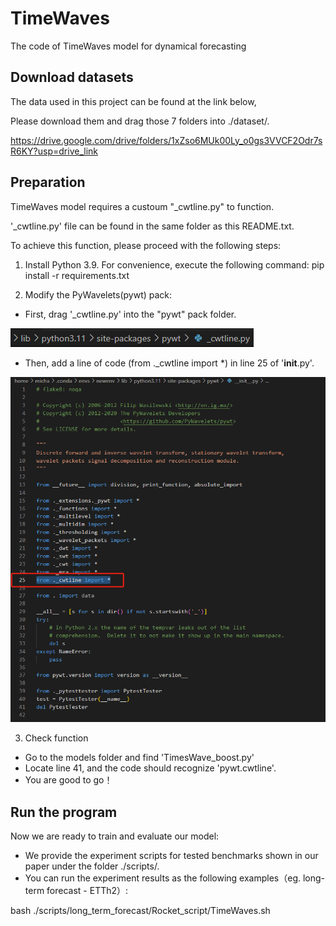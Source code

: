 # TimeWaves
The code of TimeWaves model for dynamical forecasting


## Download datasets
The data used in this project can be found at the link below,

Please download them and drag those 7 folders into ./dataset/.

https://drive.google.com/drive/folders/1xZso6MUk00Ly_o0gs3VVCF2Odr7sR6KY?usp=drive_link


## Preparation
TimeWaves model requires a custoum "_cwtline.py" to function.

'_cwtline.py' file can be found in the same folder as this README.txt.

To achieve this function, please proceed with the following steps:

1. Install Python 3.9. For convenience, execute the following command:
pip install -r requirements.txt

2. Modify the PyWavelets(pywt) pack:
- First, drag '_cwtline.py' into the "pywt" pack folder.
  
![alt text](image.png)

- Then, add a line of code (from ._cwtline import *) in line 25 of '__init__.py'.
  
![alt text](image-1.png)

3. Check function
- Go to the models folder and find 'TimesWave_boost.py'
- Locate line 41, and the code should recognize 'pywt.cwtline'.
- You are good to go！


## Run the program
Now we are ready to train and evaluate our model:
- We provide the experiment scripts for tested benchmarks shown in our paper under the folder ./scripts/.
- You can run the experiment results as the following examples（eg. long-term forecast - ETTh2）:
  
bash ./scripts/long_term_forecast/Rocket_script/TimeWaves.sh
